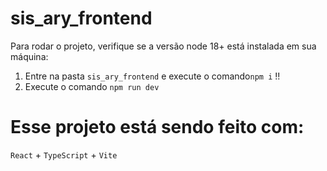 # sis_ary_frontend

Para rodar o projeto, verifique se a versão node 18+ está instalada em sua máquina:

1. Entre na pasta `sis_ary_frontend` e execute o comando`npm i` !!
2. Execute o comando `npm run dev`

# Esse projeto está sendo feito com:

`React` + `TypeScript` + `Vite`
